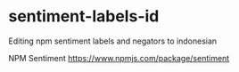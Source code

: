 # sentiment-labels-id
Editing npm sentiment labels and negators to indonesian

NPM Sentiment
https://www.npmjs.com/package/sentiment
